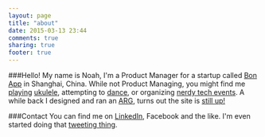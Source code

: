 ```yaml
---
layout: page
title: "about"
date: 2015-03-13 23:44
comments: true
sharing: true
footer: true
---
```

###Hello! 
My name is Noah, I'm a Product Manager for a startup called [Bon App](http://www.bonapp.cn) in Shanghai, China. While not Product Managing, you might find me [playing](http://www.meetup.com/Shanghai-Ukulele-Players/) [ukulele](http://tenderloinukuleleensemble.bandcamp.com/), attempting to [dance](http://shanghaiist.com/2012/11/02/watch_halloween_flashmob_in_dalian.php), or organizing [nerdy tech events](http://www.techyizu.org/). A while back I designed and ran an [ARG](http://en.wikipedia.org/wiki/Alternate_reality_game), turns out the site is [still up!](http://www.contactdalian.com/)

###Contact
You can find me on [LinkedIn](https://www.linkedin.com/in/noahsolnick), Facebook and the like. I'm even started doing that [tweeting thing](https://twitter.com/soltrain33).